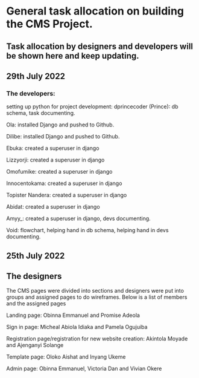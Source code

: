 # General task allocation on building the CMS Project. 
 
## Task allocation by designers and developers will be shown here and keep updating. 

## 29th July 2022
### The developers:
setting up python for project development:
dprincecoder (Prince): db schema, task documenting. 

Ola: installed Django and pushed to Github.

Dilibe: installed Django and pushed to Github.

Ebuka: created a superuser in django

Lizzyorji: created a superuser in django

Omofumike: created a superuser in django

Innocentokama: created a superuser in django

Topister Nandera: created a superuser in django

Abidat: created a superuser in django

Amyy_: created a superuser in django, devs documenting. 

Void: flowchart, helping hand in db schema, helping hand in devs documenting. 


## 25th July 2022
## The designers
The CMS pages were divided into sections and designers were put into groups and assigned pages to do wireframes. Below is a list of members and the assigned pages

Landing page: Obinna Emmanuel and Promise Adeola

Sign in page: Micheal Abiola Idiaka and Pamela Ogujuiba

Registration page/registration for new website creation: Akintola Moyade and Ajenganyi Solange

Template page: Oloko Aishat and Inyang Ukeme

Admin page: Obinna Emmanuel, Victoria Dan and Vivian Okere

